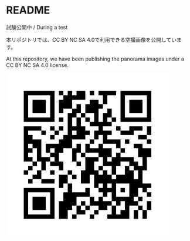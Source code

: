 # README

試験公開中 / During a test

本リポジトリでは、CC BY NC SA 4.0で利用できる空撮画像を公開しています。

At this repository, we have been publishing the panorama images under a CC BY NC SA 4.0 license.

![code](./code.png)
